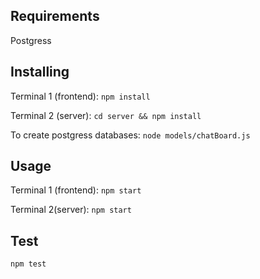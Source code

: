Requirements
---

 Postgress

Installing
---

Terminal 1 (frontend):
`npm install`


Terminal 2 (server):
`cd server && npm install`

To create postgress databases:
`node models/chatBoard.js`


Usage
---

Terminal 1 (frontend):
`npm start`

Terminal 2(server):
`npm start`


Test
---
`npm test`



